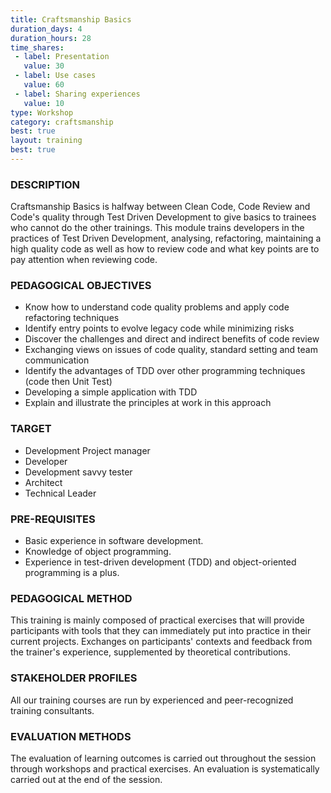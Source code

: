 ```yaml
---
title: Craftsmanship Basics 
duration_days: 4
duration_hours: 28
time_shares:
 - label: Presentation
   value: 30
 - label: Use cases
   value: 60
 - label: Sharing experiences
   value: 10
type: Workshop
category: craftsmanship
best: true
layout: training
best: true
---
```

### DESCRIPTION
Craftsmanship Basics is halfway between Clean Code, Code Review and Code's quality through Test Driven Development to give basics to trainees who cannot do the other trainings. This module trains developers in the practices of Test Driven Development, analysing, refactoring, maintaining a high quality code as well as how to review code and what key points are to pay attention when reviewing code.

### PEDAGOGICAL OBJECTIVES
* Know how to understand code quality problems and apply code refactoring techniques
* Identify entry points to evolve legacy code while minimizing risks
* Discover the challenges and direct and indirect benefits of code review
* Exchanging views on issues of code quality, standard setting and team communication
* Identify the advantages of TDD over other programming techniques (code then Unit Test)
* Developing a simple application with TDD
* Explain and illustrate the principles at work in this approach



### TARGET
* Development Project manager
* Developer
* Development savvy tester
* Architect
* Technical Leader

### PRE-REQUISITES
* Basic experience in software development.
* Knowledge of object programming.
* Experience in test-driven development (TDD) and object-oriented programming is a plus.

### PEDAGOGICAL METHOD
This training is mainly composed of practical exercises that will provide participants with tools that they can immediately put into practice in their current projects. 
Exchanges on participants' contexts and feedback from the trainer's experience, supplemented by theoretical contributions.

### STAKEHOLDER PROFILES
All our training courses are run by experienced and peer-recognized training consultants.

### EVALUATION METHODS
The evaluation of learning outcomes is carried out throughout the session through workshops and practical exercises. An evaluation is systematically carried out at the end of the session.

